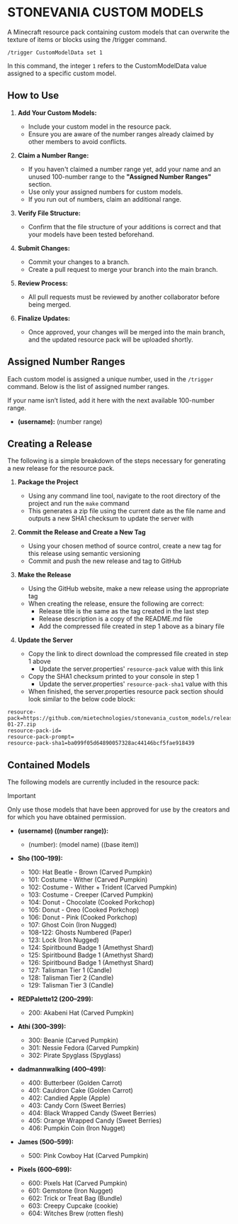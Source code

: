 
# STONEVANIA CUSTOM MODELS

A Minecraft resource pack containing custom models that can overwrite the texture of items or blocks using the /trigger command.
```mcfunction
/trigger CustomModelData set 1 
```
In this command, the integer ```1``` refers to the CustomModelData value assigned to a specific custom model.

## How to Use

1. **Add Your Custom Models:**
   - Include your custom model in the resource pack.
   - Ensure you are aware of the number ranges already claimed by other members to avoid conflicts.

2. **Claim a Number Range:**
   - If you haven't claimed a number range yet, add your name and an unused 100-number range to the **"Assigned Number Ranges"** section.
   - Use only your assigned numbers for custom models.
   - If you run out of numbers, claim an additional range.

3. **Verify File Structure:**
   - Confirm that the file structure of your additions is correct and that your models have been tested beforehand.

4. **Submit Changes:**
   - Commit your changes to a branch.
   - Create a pull request to merge your branch into the main branch.

5. **Review Process:**
   - All pull requests must be reviewed by another collaborator before being merged.

6. **Finalize Updates:**
   - Once approved, your changes will be merged into the main branch, and the updated resource pack will be uploaded shortly.

## Assigned Number Ranges

Each custom model is assigned a unique number, used in the `/trigger` command. Below is the list of assigned number ranges.

If your name isn’t listed, add it here with the next available 100-number range.

- **(username):** (number range)

## Creating a Release
The following is a simple breakdown of the steps necessary for generating a new release for the resource pack.

1. **Package the Project** 
   - Using any command line tool, navigate to the root directory of the project and run the `make` command
   - This generates a zip file using the current date as the file name and outputs a new SHA1 checksum to update the server with

2. **Commit the Release and Create a New Tag**
   - Using your chosen method of source control, create a new tag for this release using semantic versioning
   - Commit and push the new release and tag to GitHub

3. **Make the Release**
   - Using the GitHub website, make a new release using the appropriate tag
   - When creating the release, ensure the following are correct:
     - Release title is the same as the tag created in the last step
	 - Release description is a copy of the README.md file
	 - Add the compressed file created in step 1 above as a binary file

4. **Update the Server**
   - Copy the link to direct download the compressed file created in step 1 above
     - Update the server.properties' `resource-pack` value with this link
   - Copy the SHA1 checksum printed to your console in step 1
     - Update the server.properties' `resource-pack-sha1` value with this
   - When finished, the server.properties resource pack section should look similar to the below code block:
```properties
resource-pack=https://github.com/mietechnologies/stonevania_custom_models/releases/download/1.0.1/2025-01-27.zip
resource-pack-id=
resource-pack-prompt=
resource-pack-sha1=ba099f05d64890057328ac44146bcf5fae918439
```

## Contained Models

The following models are currently included in the resource pack:

> [!IMPORTANT]  
> Only use those models that have been approved for use by the creators and for which you have obtained permission.

- **(username) ((number range)):**  
  - (number): (model name) ((base item))

- **Sho (100–199):**  
  - 100: Hat Beatle - Brown (Carved Pumpkin)
  - 101: Costume - Wither (Carved Pumpkin)
  - 102: Costume - Wither + Trident (Carved Pumpkin)
  - 103: Costume - Creeper (Carved Pumpkin)
  - 104: Donut - Chocolate (Cooked Porkchop)
  - 105: Donut - Oreo (Cooked Porkchop)
  - 106: Donut - Pink (Cooked Porkchop)
  - 107: Ghost Coin (Iron Nugged)
  - 108-122: Ghosts Numbered (Paper)
  - 123: Lock (Iron Nugged)
  - 124: Spiritbound Badge 1 (Amethyst Shard)
  - 125: Spiritbound Badge 1 (Amethyst Shard)
  - 126: Spiritbound Badge 1 (Amethyst Shard)
  - 127: Talisman Tier 1 (Candle)
  - 128: Talisman Tier 2 (Candle)
  - 129: Talisman Tier 3 (Candle)

- **REDPalette12 (200–299):**  
  - 200: Akabeni Hat (Carved Pumpkin)

- **Athi (300–399):**  
  - 300: Beanie (Carved Pumpkin)
  - 301: Nessie Fedora (Carved Pumpkin)
  - 302: Pirate Spyglass (Spyglass)

- **dadmannwalking (400–499):**  
  - 400: Butterbeer (Golden Carrot)
  - 401: Cauldron Cake (Golden Carrot)
  - 402: Candied Apple (Apple)
  - 403: Candy Corn (Sweet Berries)
  - 404: Black Wrapped Candy (Sweet Berries)
  - 405: Orange Wrapped Candy (Sweet Berries)
  - 406: Pumpkin Coin (Iron Nugget)

- **James (500–599):**  
  - 500: Pink Cowboy Hat (Carved Pumpkin)

- **Pixels (600–699):**  
  - 600: Pixels Hat (Carved Pumpkin)
  - 601: Gemstone (Iron Nugget)
  - 602: Trick or Treat Bag (Bundle)
  - 603: Creepy Cupcake (cookie)
  - 604: Witches Brew (rotten flesh)